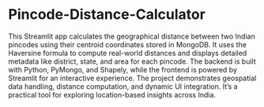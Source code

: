 # Pincode-Distance-Calculator

This Streamlit app calculates the geographical distance between two Indian pincodes using their centroid coordinates stored in MongoDB. It uses the Haversine formula to compute real-world distances and displays detailed metadata like district, state, and area for each pincode. The backend is built with Python, PyMongo, and Shapely, while the frontend is powered by Streamlit for an interactive experience. The project demonstrates geospatial data handling, distance computation, and dynamic UI integration. It’s a practical tool for exploring location-based insights across India.
